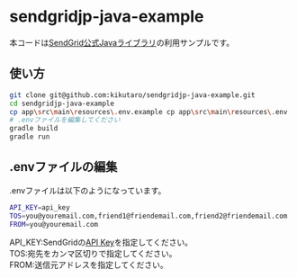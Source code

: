 # sendgridjp-java-example

本コードは[SendGrid公式Javaライブラリ](https://github.com/sendgrid/sendgrid-java)の利用サンプルです。

## 使い方

```bash
git clone git@github.com:kikutaro/sendgridjp-java-example.git
cd sendgridjp-java-example
cp app\src\main\resources\.env.example cp app\src\main\resources\.env
# .envファイルを編集してください
gradle build
gradle run
```

## .envファイルの編集
.envファイルは以下のようになっています。

```bash
API_KEY=api_key
TOS=you@youremail.com,friend1@friendemail.com,friend2@friendemail.com
FROM=you@youremail.com
```
API_KEY:SendGridの[API Key](https://sendgrid.kke.co.jp/docs/User_Manual_JP/Settings/api_keys.html)を指定してください。  
TOS:宛先をカンマ区切りで指定してください。  
FROM:送信元アドレスを指定してください。  

